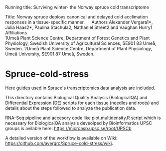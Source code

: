 
Running title: Surviving winter- the Norway spruce cold transcriptome

Title: Norway spruce deploys canonical and delayed cold acclimation responses in a  tissue-specific manner. 
 
Authors 
		Alexander Vergara1*, Julia Haas2*, Paulina Stachula2, Nathaniel Street2 and Vaughan Hurry1
Affiliations	
	1Umeå Plant Science Centre, Department of Forest Genetics and Plant Physiology, Swedish University of Agricultural Sciences, SE901 83 Umeå, Sweden. 2Umeå Plant Science Centre, Department of Plant Physiology, Umeå University, SE901 87 Umeå, Sweden.



# Spruce-cold-stress

Here guides used in Spruce's transcriptomics data analysis are included.

This directory contains Biological Quality Analysis (BiologicalQA) and Differential Expression (DE) scripts for each tissue (needles and roots) and details about the steps followed to analyze the publication data.  

RNA-Seq pipeline and accesory code like plot.multidensity.R script which is necessary for BiologicalQA analysis deveolped by Bioinformatics UPSC groups is avilable here:
https://microasp.upsc.se/root/UPSCb

A detailed version of the workflow is available on Wiki:
https://github.com/avergro/Spruce-cold-stress/wiki.


